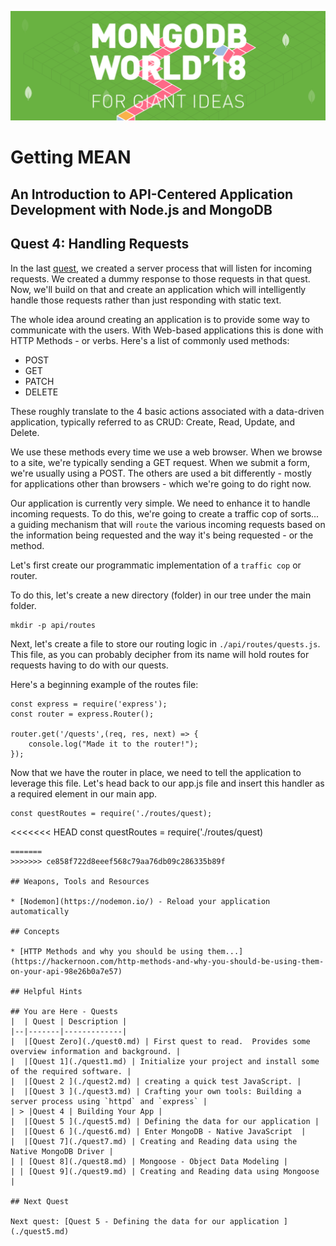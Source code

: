 ![MongoDB](../images/header.png "MongoDB")
# Getting MEAN
## An Introduction to API-Centered Application Development with Node.js and MongoDB
## Quest 4: Handling Requests

In the last [quest](../workshop/quest3.md), we created a server process that will listen for incoming requests.  We created a dummy response to those requests in that quest.  Now, we'll build on that and create an application which will intelligently handle those requests rather than just responding with static text.

The whole idea around creating an application is to provide some way to communicate with the users.  With Web-based applications this is done with HTTP Methods - or verbs.  Here's a list of commonly used methods:

* POST
* GET
* PATCH
* DELETE

These roughly translate to the 4 basic actions associated with a data-driven application, typically referred to as CRUD: Create, Read, Update, and Delete.

We use these methods every time we use a web browser.  When we browse to a site, we're typically sending a GET request.  When we submit a form, we're usually using a POST.  The others are used a bit differently - mostly for applications other than browsers - which we're going to do right now.

Our application is currently very simple.  We need to enhance it to handle incoming requests.  To do this, we're going to create a traffic cop of sorts... a guiding mechanism that will `route` the various incoming requests based on the information being requested and the way it's being requested - or the method.

Let's first create our programmatic implementation of a `traffic cop` or router.  

To do this, let's create a new directory (folder) in our tree under the main folder.

```
mkdir -p api/routes
```

Next, let's create a file to store our routing logic in `./api/routes/quests.js`.  This file, as you can probably decipher from its name will hold routes for requests having to do with our quests.

Here's a beginning example of the routes file:

```
const express = require('express');
const router = express.Router();

router.get('/quests',(req, res, next) => {
    console.log("Made it to the router!");
});
```

Now that we have the router in place, we need to tell the application to leverage this file.  Let's head back to our app.js file and insert this handler as a required element in our main app.

```
const questRoutes = require('./routes/quest);

```
<<<<<<< HEAD
const questRoutes = require('./routes/quest)
```
=======
>>>>>>> ce858f722d8eeef568c79aa76db09c286335b89f

## Weapons, Tools and Resources

* [Nodemon](https://nodemon.io/) - Reload your application automatically

## Concepts

* [HTTP Methods and why you should be using them...](https://hackernoon.com/http-methods-and-why-you-should-be-using-them-on-your-api-98e26b0a7e57)

## Helpful Hints

## You are Here - Quests
|  | Quest | Description |
|--|-------|-------------|
|  |[Quest Zero](./quest0.md) | First quest to read.  Provides some overview information and background. |
|  |[Quest 1](./quest1.md) | Initialize your project and install some of the required software. |
|  |[Quest 2 ](./quest2.md) | creating a quick test JavaScript. |
|  |[Quest 3 ](./quest3.md) | Crafting your own tools: Building a server process using `httpd` and `express` |
| > |Quest 4 | Building Your App |
|  |[Quest 5 ](./quest5.md) | Defining the data for our application |
|  |[Quest 6 ](./quest6.md) | Enter MongoDB - Native JavaScript  |
|  |[Quest 7](./quest7.md) | Creating and Reading data using the Native MongoDB Driver |
| | [Quest 8](./quest8.md) | Mongoose - Object Data Modeling |
| | [Quest 9](./quest9.md) | Creating and Reading data using Mongoose  |

## Next Quest

Next quest: [Quest 5 - Defining the data for our application ](./quest5.md)
